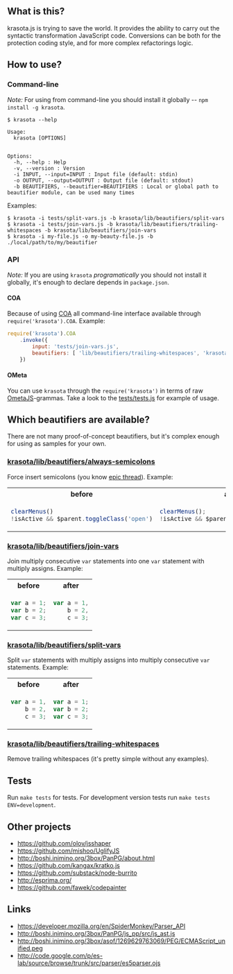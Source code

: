 ## What is this?

krasota.js is trying to save the world.
It provides the ability to carry out the syntactic transformation JavaScript code.
Conversions can be both for the protection coding style, and for more complex refactorings logic.

## How to use?

### Command-line

*Note:* For using from command-line you should install it globally -- `npm install -g krasota`.

```
$ krasota --help

Usage:
  krasota [OPTIONS]


Options:
  -h, --help : Help
  -v, --version : Version
  -i INPUT, --input=INPUT : Input file (default: stdin)
  -o OUTPUT, --output=OUTPUT : Output file (default: stdout)
  -b BEAUTIFIERS, --beautifier=BEAUTIFIERS : Local or global path to beautifier module, can be used many times
```

Examples:

```
$ krasota -i tests/split-vars.js -b krasota/lib/beautifiers/split-vars
$ krasota -i tests/join-vars.js -b krasota/lib/beautifiers/trailing-whitespaces -b krasota/lib/beautifiers/join-vars
$ krasota -i my-file.js -o my-beauty-file.js -b ./local/path/to/my/beautifier
```

### API

*Note:* If you are using `krasota` _programatically_ you should not install it globally, it's enough to declare depends in `package.json`.

#### COA

Because of using [COA](https://github.com/veged/coa/) all command-line interface available through `require('krasota').COA`.
Example:

```javascript
require('krasota').COA
    .invoke({
        input: 'tests/join-vars.js',
        beautifiers: [ 'lib/beautifiers/trailing-whitespaces', 'krasota/lib/beautifiers/join-vars' ]
    })
```

#### OMeta

You can use `krasota` through the `require('krasota')` in terms of raw [OmetaJS](https://github.com/veged/ometa-js/)-grammas.
Take a look to the [tests/tests.js](tests/tests.js#L11) for example of usage.

## Which beautifiers are available?

There are not many proof-of-concept beautifiers, but it's complex enough for using as samples for your own.

### [krasota/lib/beautifiers/always-semicolons](lib/beautifiers/always-semicolons.ometajs)
Force insert semicolons (you know [epic thread](https://github.com/twitter/bootstrap/issues/3057)).
Example:
<table>
<tr><th>before</th><th>after</th></tr>
<tr>
<td>

```javascript
clearMenus()
!isActive && $parent.toggleClass('open')
```

</td>
<td>

```javascript
clearMenus();
!isActive && $parent.toggleClass('open');
```

</td>
</tr>
</table>


### [krasota/lib/beautifiers/join-vars](lib/beautifiers/join-vars.ometajs)
Join multiply consecutive `var` statements into one `var` statement with multiply assigns.
Example:
<table>
<tr><th>before</th><th>after</th></tr>
<tr>
<td>

```javascript
var a = 1;
var b = 2;
var c = 3;
```

</td>
<td>

```javascript
var a = 1,
    b = 2,
    c = 3;
```

</td>
</tr>
</table>


### [krasota/lib/beautifiers/split-vars](lib/beautifiers/split-vars.ometajs)
Split `var` statements with multiply assigns into multiply consecutive `var` statements.
Example:
<table>
<tr><th>before</th><th>after</th></tr>
<tr>
<td>

```javascript
var a = 1,
    b = 2,
    c = 3;
```

</td>
<td>

```javascript
var a = 1;
var b = 2;
var c = 3;
```

</td>
</tr>
</table>


### [krasota/lib/beautifiers/trailing-whitespaces](lib/beautifiers/trailing-whitespaces.ometajs)
Remove trailing whitespaces (it's pretty simple without any examples).


## Tests

Run `make tests` for tests. For development version tests run `make tests ENV=development`.

## Other projects
* https://github.com/olov/jsshaper
* https://github.com/mishoo/UglifyJS
* http://boshi.inimino.org/3box/PanPG/about.html
* https://github.com/kangax/kratko.js
* https://github.com/substack/node-burrito
* http://esprima.org/
* https://github.com/fawek/codepainter

## Links
* https://developer.mozilla.org/en/SpiderMonkey/Parser_API
* http://boshi.inimino.org/3box/PanPG/js_pp/src/js_ast.js
* http://boshi.inimino.org/3box/asof/1269629763069/PEG/ECMAScript_unified.peg
* http://code.google.com/p/es-lab/source/browse/trunk/src/parser/es5parser.ojs
